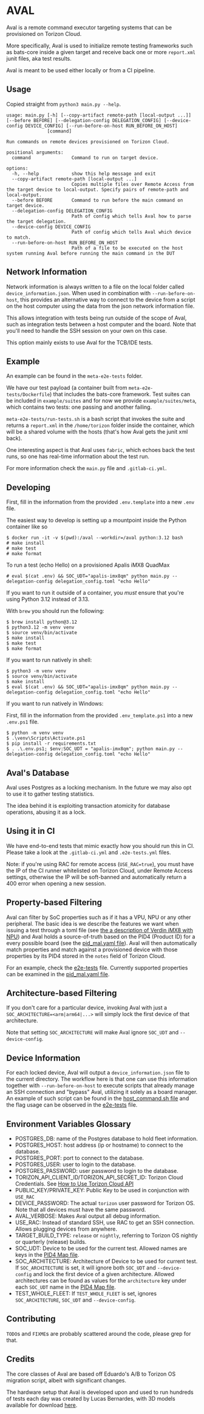 # AVAL
Aval is a remote command executor targeting systems that can be provisioned on Torizon Cloud.

More specifically, Aval is used to initialize remote testing frameworks such as bats-core inside a given target and receive back one or more `report.xml` junit files, aka test results.

Aval is meant to be used either locally or from a CI pipeline.

## Usage

Copied straight from `python3 main.py --help`.

```
usage: main.py [-h] [--copy-artifact remote-path [local-output ...]] [--before BEFORE] [--delegation-config DELEGATION_CONFIG] [--device-config DEVICE_CONFIG] [--run-before-on-host RUN_BEFORE_ON_HOST]
               [command]

Run commands on remote devices provisioned on Torizon Cloud.

positional arguments:
  command               Command to run on target device.

options:
  -h, --help            show this help message and exit
  --copy-artifact remote-path [local-output ...]
                        Copies multiple files over Remote Access from the target device to local-output. Specify pairs of remote-path and local-output.
  --before BEFORE       Command to run before the main command on target device.
  --delegation-config DELEGATION_CONFIG
                        Path of config which tells Aval how to parse the target delegation.
  --device-config DEVICE_CONFIG
                        Path of config which tells Aval which device to match.
  --run-before-on-host RUN_BEFORE_ON_HOST
                        Path of a file to be executed on the host system running Aval before running the main command in the DUT
```

## Network Information

Network information is always written to a file on the local folder called `device_information.json`. When used in combination with `--run-before-on-host`, this provides an alternative way to connect to the device from a script on the host computer using the data from the json network information file.

This allows integration with tests being run outside of the scope of Aval, such as integration tests between a host computer and the board. Note that you'll need to handle the SSH session on your own on this case.

This option mainly exists to use Aval for the TCB/IDE tests.

## Example

An example can be found in the `meta-e2e-tests` folder.

We have our test payload (a container built from `meta-e2e-tests/Dockerfile`) that includes the bats-core framework. Test suites can be included in `example/suites` and for now we provide `example/suites/meta`, which contains two tests: one passing and another failing.

`meta-e2e-tests/run-tests.sh` is a bash script that invokes the suite and returns a `report.xml` in the `/home/torizon` folder inside the container, which will be a shared volume with the hosts (that's how Aval gets the junit xml back).

One interesting aspect is that Aval uses `fabric`, which echoes back the test runs, so one has real-time information about the test run.

For more information check the `main.py` file and `.gitlab-ci.yml`.

## Developing 

First, fill in the information from the provided `.env.template` into a new `.env` file.

The easiest way to develop is setting up a mountpoint inside the Python container like so

```
$ docker run -it -v $(pwd):/aval --workdir=/aval python:3.12 bash
# make install
# make test
# make format
```

To run a test (echo Hello) on a provisioned Apalis iMX8 QuadMax
```
# eval $(cat .env) && SOC_UDT="apalis-imx8qm" python main.py --delegation-config delegation_config.toml "echo Hello"
```

If you want to run it outside of a container, you *must* ensure that you're using Python 3.12 instead of 3.13.

With `brew` you should run the following:

```
$ brew install python@3.12
$ python3.12 -m venv venv
$ source venv/bin/activate
$ make install
$ make test
$ make format
```

If you want to run natively in shell:

```
$ python3 -m venv venv
$ source venv/bin/activate
$ make install
$ eval $(cat .env) && SOC_UDT="apalis-imx8qm" python main.py --delegation-config delegation_config.toml "echo Hello"
```

If you want to run natively in Windows:

First, fill in the information from the provided `.env_template.ps1` into a new `.env.ps1` file.

```
$ python -m venv venv
$ .\venv\Scripts\Activate.ps1
$ pip install -r requirements.txt
$ . .\.env.ps1; $env:SOC_UDT = "apalis-imx8qm"; python main.py --delegation-config delegation_config.toml "echo Hello"
```

## Aval's Database

Aval uses Postgres as a locking mechanism. In the future we may also opt to use it to gather testing statistics.

The idea behind it is exploiting transaction atomicity for database operations, abusing it as a lock.

## Using it in CI

We have end-to-end tests that mimic exactly how you should run this in CI. Please take a look at the `.gitlab-ci.yml` and `.e2e-tests.yml` files.

Note: if you're using RAC for remote access (`USE_RAC=true`), you must have the IP of the CI runner whitelisted on Torizon Cloud, under Remote Access settings, otherwise the IP will be soft-banned and automatically return a 400 error when opening a new session.

## Property-based Filtering

Aval can filter by SoC properties such as if it has a VPU, NPU or any other peripheral. The basic idea is we describe the features we want when issuing a test
through a toml file (see [the a description of Verdin iMX8 with NPU](./verdin-imx8mpq-npu.toml)) and Aval holds a source-of-truth based on the PID4 (Product ID)
for a every possible board (see the [pid_mal.yaml file](./pid_map.yaml)). Aval will then automatically match properties and match against a provisioned
device with those properties by its PID4 stored in the `notes` field of Torizon Cloud.

For an example, check the [e2e-tests](./e2e-tests.yml) file. Currently supported properties can be examined in the [pid_mal.yaml file](./pid_map.yaml).

## Architecture-based Filtering

If you don't care for a particular device, invoking Aval with just a `SOC_ARCHITECTURE=<arm|arm64|...>` will simply lock
the first device of that architecture.

Note that setting `SOC_ARCHITECTURE` will make Aval ignore `SOC_UDT` and `--device-config`.

## Device Information

For each locked device, Aval will output a `device_information.json` file to the current directory. The workflow here
is that one can use this information together with `--run-before-on-host` to execute scripts that already manage an
SSH connection and "bypass" Aval, utilizing it solely as a board manager. An example of such script can be found in
the [host_command.sh file](./host_command.sh) and the flag usage can be observed in the [e2e-tests](.e2e-tests.yml) file.

## Environment Variables Glossary

- POSTGRES_DB: name of the Postgres database to hold fleet information.
- POSTGRES_HOST: host address (ip or hostname) to connect to the database.
- POSTGRES_PORT: port to connect to the database.
- POSTGRES_USER: user to login to the database.
- POSTGRES_PASSWORD: user password to login to the database.
- TORIZON_API_CLIENT_ID/TORIZON_API_SECRET_ID: Torizon Cloud Credentials. See [How to Use Torizon Cloud API](https://developer.toradex.com/torizon/torizon-platform/torizon-api/#how-to-use-torizon-cloud-api) 
- PUBLIC_KEY/PRIVATE_KEY: Public Key to be used in conjunction with `USE_RAC`
- DEVICE_PASSWORD: The actual `torizon` user password for Torizon OS. Note that all devices must have the same password.
- AVAL_VERBOSE: Makes Aval output all debug information.
- USE_RAC: Instead of standard SSH, use RAC to get an SSH connection. Allows plugging devices from anywhere.
- TARGET_BUILD_TYPE: `release` or `nightly`, referring to Torizon OS nightly or quarterly (release) builds.
- SOC_UDT: Device to be used for the current test. Allowed names are keys in the [PID4 Map file](./pid_map.yaml).
- SOC_ARCHITECTURE: Architecture of Device to be used for current test. If `SOC_ARCHITECTURE` is set, it will ignore both `SOC_UDT` and `--device-config` and lock the first device of a given architecture. Allowed architectures can be found as values for the `architecture` key under each `SOC_UDT` name in the [PID4 Map file](./pid_map.yaml).
- TEST_WHOLE_FLEET: If `TEST_WHOLE_FLEET` is set, ignores `SOC_ARCHITECTURE`, `SOC_UDT` and `--device-config`.

## Contributing

`TODO`s and `FIXME`s are probably scattered around the code, please grep for that.

## Credits

The core classes of Aval are based off Eduardo's A/B to Torizon OS migration script, albeit with significant changes.

The hardware setup that Aval is developed upon and used to run hundreds of tests each day was created by Lucas Bernardes, with 3D models available for download [here](https://github.com/torizon/modular-rack-toradex).
